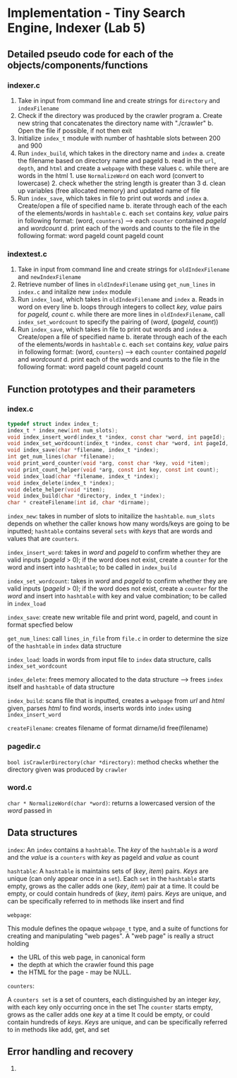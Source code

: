 # Implementation - Tiny Search Engine, Indexer (Lab 5)

## Detailed pseudo code for each of the objects/components/functions

### indexer.c

1. Take in input from command line and create strings for `directory` and `indexFilename`
2. Check if the directory was produced by the crawler program
    a. Create new string that concatenates the directory name with "./crawler"
    b. Open the file if possible, if not then exit
3. Initialize `index_t` module with number of hashtable slots between 200 and 900
4. Run `index_build`, which takes in the directory name and `index` 
    a. create the filename based on directory name and pageId
    b. read in the `url`, `depth`, and `html` and create a `webpage` with these values
    c. while there are words in the html
        1. use `NormalizeWord` on each word (convert to lowercase)
        2. check whether the string length is greater than 3
    d. clean up variables (free allocated memory) and updated name of file
5. Run `index_save`, which takes in file to print out words and `index`
    a. Create/open a file of specified name
    b. iterate through each of the each of the elements/words in `hashtable`
    c. each `set` contains *key, value* pairs in following format: (word, `counters`) --> each `counter` contained *pageId* and *wordcount* 
    d. print each of the words and counts to the file in the following format: word pageId count pageId count


### indextest.c

1. Take in input from command line and create strings for `oldIndexFilename` and `newIndexFilename`
2. Retrieve number of lines in `oldIndexFilename` using `get_num_lines` in `index.c` and initalize new `index` module
3. Run `index_load`, which takes in `oldIndexFilename` and `index`
    a. Reads in word on every line
    b. loops through integers to collect *key, value* pairs for *pageId, count*
    c. while there are more lines in `oldIndexFilename`, call `index_set_wordcount` to specify the pairing of (*word*, (*pageId, count*))
4. Run `index_save`, which takes in file to print out words and `index`
    a. Create/open a file of specified name
    b. iterate through each of the each of the elements/words in `hashtable`
    c. each `set` contains *key, value* pairs in following format: (word, `counters`) --> each `counter` contained *pageId* and *wordcount* 
    d. print each of the words and counts to the file in the following format: word pageId count pageId count

    

## Function prototypes and their parameters

### index.c
```c
typedef struct index index_t;
index_t * index_new(int num_slots);
void index_insert_word(index_t *index, const char *word, int pageId);
void index_set_wordcount(index_t *index, const char *word, int pageId, int countVal);
void index_save(char *filename, index_t *index);
int get_num_lines(char *filename);
void print_word_counter(void *arg, const char *key, void *item);
void print_count_helper(void *arg, const int key, const int count);
void index_load(char *filename, index_t *index);
void index_delete(index_t *index);
void delete_helper(void *item);
void index_build(char *directory, index_t *index);
char * createFilename(int id, char *dirname);
```
`index_new`: takes in number of slots to initailize the `hashtable`. `num_slots` depends on whether the caller knows how many words/keys are going to be inputted; `hashtable` contains several `sets` with *keys* that are words and values that are `counters`. 

`index_insert_word`: takes in *word* and *pageId* to confirm whether they are valid inputs (*pageId* > 0); if the word does not exist, create a `counter` for the word and insert into `hashtable`; to be called in `index_build`

`index_set_wordcount`: takes in *word* and *pageId* to confirm whether they are valid inputs (*pageId* > 0); if the word does not exist, create a `counter` for the *word* and insert into `hashtable` with key and value combination; to be called in `index_load`

`index_save`: create new writable file and print word, pageId, and count in format specfied below

`get_num_lines`: call `lines_in_file` from `file.c` in order to determine the size of the `hashtable` in `index` data structure

`index_load`: loads in words from input file to `index` data structure, calls` index_set_wordcount`

`index_delete`: frees memory allocated to the data structure --> frees `index` itself and `hashtable` of data structure

`index_build`: scans file that is inputted, creates a `webpage` from *url* and *html* given, parses *html* to find words,
inserts words into `index` using `index_insert_word`

`createFilename`: creates filename of format dirname/id free(filename)

### pagedir.c

`bool isCrawlerDirectory(char *directory)`: method checks whether the directory given was produced by `crawler`

### word.c

`char * NormalizeWord(char *word)`: returns a lowercased version of the *word* passed in


## Data structures

`index`:
An `index` contains a `hashtable`. The *key* of the `hashtable` is a *word* and the *value* is a `counters` with *key* as pageId and *value* as count

`hashtable`: 
A `hashtable` is maintains sets of (_key_, _item_) pairs. _Keys_ are unique (can only appear once in a `set`). 
Each `set` in the `hashtable` starts empty, grows as the caller adds one (_key_, _item_) pair at a time. 
It could be empty, or could contain hundreds of (_key_, _item_) pairs.
_Keys_ are unique, and can be specifically referred to in methods like insert and find

`webpage`:

This module defines the opaque `webpage_t` type, and a suite of functions for creating and manipulating "web pages".  A "web page" is really a struct holding 

* the URL of this web page, in canonical form
* the depth at which the crawler found this page
* the HTML for the page - may be NULL. 

`counters`:

A `counters set` is a set of counters, each distinguished by an integer _key_, with each key only occurring once in the set
The `counter` starts empty, grows as the caller adds one _key_ at a time
It could be empty, or could contain hundreds of _keys_.
_Keys_ are unique, and can be specifically referred to in methods like add, get, and set

## Error handling and recovery

1. 
